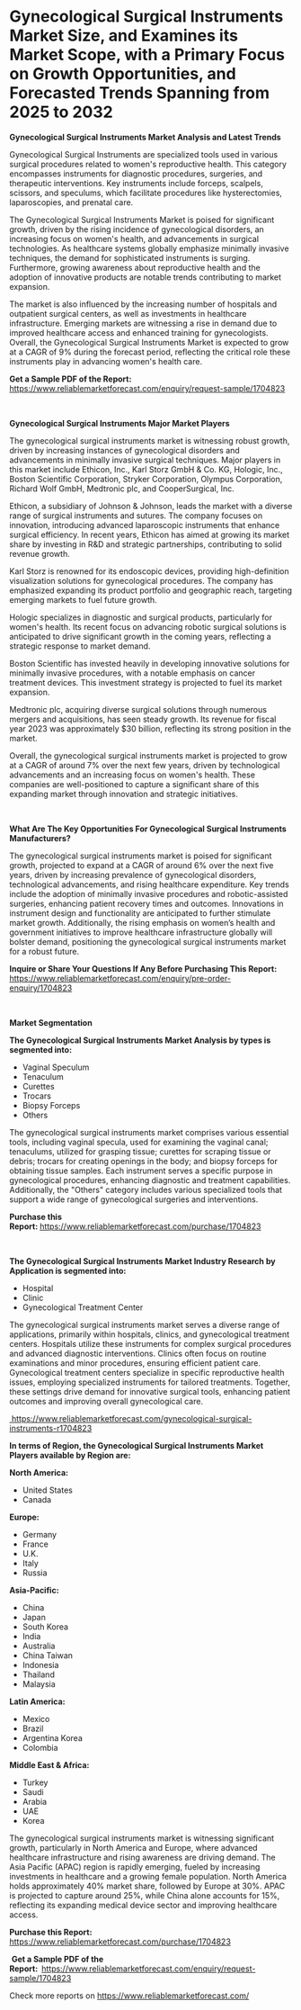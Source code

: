 <p><h1>Gynecological Surgical Instruments Market Size, and Examines its Market Scope, with a Primary Focus on Growth Opportunities, and Forecasted Trends Spanning from 2025 to 2032</h1></p><p><strong>Gynecological Surgical Instruments Market Analysis and Latest Trends</strong></p>
<p><p>Gynecological Surgical Instruments are specialized tools used in various surgical procedures related to women's reproductive health. This category encompasses instruments for diagnostic procedures, surgeries, and therapeutic interventions. Key instruments include forceps, scalpels, scissors, and speculums, which facilitate procedures like hysterectomies, laparoscopies, and prenatal care.</p><p>The Gynecological Surgical Instruments Market is poised for significant growth, driven by the rising incidence of gynecological disorders, an increasing focus on women's health, and advancements in surgical technologies. As healthcare systems globally emphasize minimally invasive techniques, the demand for sophisticated instruments is surging. Furthermore, growing awareness about reproductive health and the adoption of innovative products are notable trends contributing to market expansion.</p><p>The market is also influenced by the increasing number of hospitals and outpatient surgical centers, as well as investments in healthcare infrastructure. Emerging markets are witnessing a rise in demand due to improved healthcare access and enhanced training for gynecologists. Overall, the Gynecological Surgical Instruments Market is expected to grow at a CAGR of 9% during the forecast period, reflecting the critical role these instruments play in advancing women's health care.</p></p>
<p><strong>Get a Sample PDF of the Report:&nbsp;</strong> <a href="https://www.reliablemarketforecast.com/enquiry/request-sample/1704823?utm_campaign=3324&utm_medium=2&utm_source=Github&utm_content=ia&utm_term=27032025&utm_id=gynecological-surgical-instruments">https://www.reliablemarketforecast.com/enquiry/request-sample/1704823</a></p>
<p>&nbsp;</p>
<p><strong>Gynecological Surgical Instruments Major Market Players</strong></p>
<p><p>The gynecological surgical instruments market is witnessing robust growth, driven by increasing instances of gynecological disorders and advancements in minimally invasive surgical techniques. Major players in this market include Ethicon, Inc., Karl Storz GmbH & Co. KG, Hologic, Inc., Boston Scientific Corporation, Stryker Corporation, Olympus Corporation, Richard Wolf GmbH, Medtronic plc, and CooperSurgical, Inc.</p><p>Ethicon, a subsidiary of Johnson & Johnson, leads the market with a diverse range of surgical instruments and sutures. The company focuses on innovation, introducing advanced laparoscopic instruments that enhance surgical efficiency. In recent years, Ethicon has aimed at growing its market share by investing in R&D and strategic partnerships, contributing to solid revenue growth.</p><p>Karl Storz is renowned for its endoscopic devices, providing high-definition visualization solutions for gynecological procedures. The company has emphasized expanding its product portfolio and geographic reach, targeting emerging markets to fuel future growth.</p><p>Hologic specializes in diagnostic and surgical products, particularly for women's health. Its recent focus on advancing robotic surgical solutions is anticipated to drive significant growth in the coming years, reflecting a strategic response to market demand.</p><p>Boston Scientific has invested heavily in developing innovative solutions for minimally invasive procedures, with a notable emphasis on cancer treatment devices. This investment strategy is projected to fuel its market expansion.</p><p>Medtronic plc, acquiring diverse surgical solutions through numerous mergers and acquisitions, has seen steady growth. Its revenue for fiscal year 2023 was approximately $30 billion, reflecting its strong position in the market.</p><p>Overall, the gynecological surgical instruments market is projected to grow at a CAGR of around 7% over the next few years, driven by technological advancements and an increasing focus on women's health. These companies are well-positioned to capture a significant share of this expanding market through innovation and strategic initiatives.</p></p>
<p>&nbsp;</p>
<p><strong>What Are The Key Opportunities For Gynecological Surgical Instruments Manufacturers?</strong></p>
<p><p>The gynecological surgical instruments market is poised for significant growth, projected to expand at a CAGR of around 6% over the next five years, driven by increasing prevalence of gynecological disorders, technological advancements, and rising healthcare expenditure. Key trends include the adoption of minimally invasive procedures and robotic-assisted surgeries, enhancing patient recovery times and outcomes. Innovations in instrument design and functionality are anticipated to further stimulate market growth. Additionally, the rising emphasis on women’s health and government initiatives to improve healthcare infrastructure globally will bolster demand, positioning the gynecological surgical instruments market for a robust future.</p></p>
<p><strong>Inquire or Share Your Questions If Any Before Purchasing This Report:</strong> <a href="https://www.reliablemarketforecast.com/enquiry/pre-order-enquiry/1704823?utm_campaign=3324&utm_medium=2&utm_source=Github&utm_content=ia&utm_term=27032025&utm_id=gynecological-surgical-instruments">https://www.reliablemarketforecast.com/enquiry/pre-order-enquiry/1704823</a></p>
<p>&nbsp;</p>
<p><strong>Market Segmentation</strong></p>
<p><strong>The Gynecological Surgical Instruments Market Analysis by types is segmented into:</strong></p>
<p><ul><li>Vaginal Speculum</li><li>Tenaculum</li><li>Curettes</li><li>Trocars</li><li>Biopsy Forceps</li><li>Others</li></ul></p>
<p><p>The gynecological surgical instruments market comprises various essential tools, including vaginal specula, used for examining the vaginal canal; tenaculums, utilized for grasping tissue; curettes for scraping tissue or debris; trocars for creating openings in the body; and biopsy forceps for obtaining tissue samples. Each instrument serves a specific purpose in gynecological procedures, enhancing diagnostic and treatment capabilities. Additionally, the "Others" category includes various specialized tools that support a wide range of gynecological surgeries and interventions.</p></p>
<p><strong>Purchase this Report:&nbsp;</strong><a href="https://www.reliablemarketforecast.com/purchase/1704823?utm_campaign=3324&utm_medium=2&utm_source=Github&utm_content=ia&utm_term=27032025&utm_id=gynecological-surgical-instruments">https://www.reliablemarketforecast.com/purchase/1704823</a></p>
<p>&nbsp;</p>
<p><strong>The Gynecological Surgical Instruments Market Industry Research by Application is segmented into:</strong></p>
<p><ul><li>Hospital</li><li>Clinic</li><li>Gynecological Treatment Center</li></ul></p>
<p><p>The gynecological surgical instruments market serves a diverse range of applications, primarily within hospitals, clinics, and gynecological treatment centers. Hospitals utilize these instruments for complex surgical procedures and advanced diagnostic interventions. Clinics often focus on routine examinations and minor procedures, ensuring efficient patient care. Gynecological treatment centers specialize in specific reproductive health issues, employing specialized instruments for tailored treatments. Together, these settings drive demand for innovative surgical tools, enhancing patient outcomes and improving overall gynecological care.</p></p>
<p><a href="https://www.reliablemarketforecast.com/gynecological-surgical-instruments-r1704823?utm_campaign=3324&utm_medium=2&utm_source=Github&utm_content=ia&utm_term=27032025&utm_id=gynecological-surgical-instruments">&nbsp;https://www.reliablemarketforecast.com/gynecological-surgical-instruments-r1704823</a></p>
<p><strong>In terms of Region, the Gynecological Surgical Instruments Market Players available by Region are:</strong></p>
<p>
    <p> <strong> North America: </strong>
        <ul>
            <li>United States</li>
            <li>Canada</li>
        </ul>
        </p> 
    <p> <strong> Europe: </strong>
        <ul>
            <li>Germany</li>
            <li>France</li>
            <li>U.K.</li>
            <li>Italy</li>
            <li>Russia</li>
        </ul>
        </p> 
    <p> <strong> Asia-Pacific: </strong>
        <ul>
            <li>China</li>
            <li>Japan</li>
            <li>South Korea</li>
            <li>India</li>
            <li>Australia</li>
            <li>China Taiwan</li>
            <li>Indonesia</li>
            <li>Thailand</li>
            <li>Malaysia</li>
        </ul>
        </p> 
    <p> <strong> Latin America: </strong>
        <ul>
            <li>Mexico</li>
            <li>Brazil</li>
            <li>Argentina Korea</li>
            <li>Colombia</li>
        </ul>
        </p> 
    <p> <strong> Middle East & Africa: </strong>
        <ul>
            <li>Turkey</li>
            <li>Saudi</li>
            <li>Arabia</li>
            <li>UAE</li>
            <li>Korea</li>
        </ul>
    </p>
    </p>
<p><p>The gynecological surgical instruments market is witnessing significant growth, particularly in North America and Europe, where advanced healthcare infrastructure and rising awareness are driving demand. The Asia Pacific (APAC) region is rapidly emerging, fueled by increasing investments in healthcare and a growing female population. North America holds approximately 40% market share, followed by Europe at 30%. APAC is projected to capture around 25%, while China alone accounts for 15%, reflecting its expanding medical device sector and improving healthcare access.</p></p>
<p><strong>Purchase this Report: </strong><a href="https://www.reliablemarketforecast.com/purchase/1704823?utm_campaign=3324&utm_medium=2&utm_source=Github&utm_content=ia&utm_term=27032025&utm_id=gynecological-surgical-instruments">https://www.reliablemarketforecast.com/purchase/1704823</a></p>
<p>&nbsp;<strong>Get a Sample PDF of the Report:&nbsp;&nbsp;</strong><a href="https://www.reliablemarketforecast.com/enquiry/request-sample/1704823?utm_campaign=3324&utm_medium=2&utm_source=Github&utm_content=ia&utm_term=27032025&utm_id=gynecological-surgical-instruments">https://www.reliablemarketforecast.com/enquiry/request-sample/1704823</a></p>
<p><strong></strong></p>
<p>Check more reports on <a href="https://www.reliablemarketforecast.com/?utm_campaign=3324&utm_medium=2&utm_source=Github&utm_content=ia&utm_term=27032025&utm_id=gynecological-surgical-instruments">https://www.reliablemarketforecast.com/</a></p>